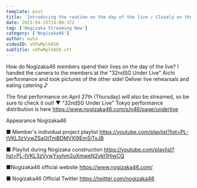 ```yaml
---
template: post
title: 'Introducing the routine on the day of the live ♪ Closely on the day of the Under Live Aichi performance!'
date: 2023-04-25T14:00:37Z
tag: ['Nogizaka Streaming Now']
category: ['Nogizaka46']
author: auto 
videoID: vXPwMplk8S0
subTitle: vXPwMplk8S0.vtt
---
```

How do Nogizaka46 members spend their lives on the day of the live?
I handed the camera to the members at the "32ndSG Under Live" Aichi performance and took pictures of the other side!
Deliver live rehearsals and eating catering ♪

The final performance on April 27th (Thursday) will also be streamed, so be sure to check it out!
▼ "32ndSG Under Live" Tokyo performance distribution is here
https://www.nogizaka46.com/s/n46/page/underlive

Appearance
Nogizaka46

■ Member's individual project playlist
https://youtube.com/playlist?list=PL-tVKL3zVywZSaGtTmBDMVXl9EmSiTxJB

■ Playlist during Nogizaka construction
https://youtube.com/playlist?list=PL-tVKL3zVywYxyhm2uXmweN2ykt1HjwCQ

■Nogizaka46 official website
https://www.nogizaka46.com/

■ Nogizaka46 Official Twitter
https://twitter.com/nogizaka46